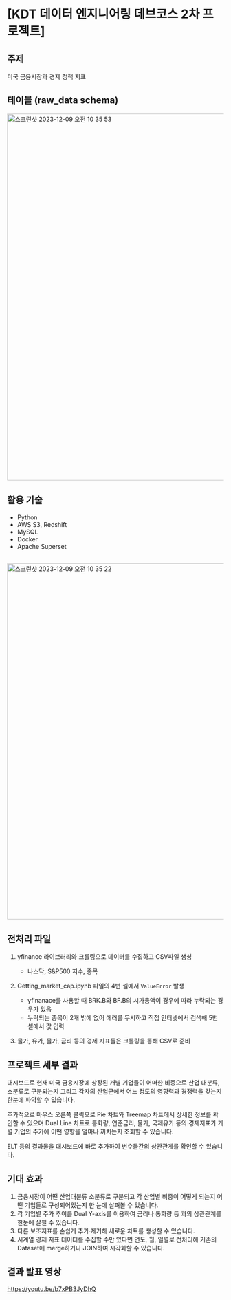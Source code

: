 # [KDT 데이터 엔지니어링 데브코스 2차 프로젝트]

## 주제

미국 금융시장과 경제 정책 지표

## 테이블 (raw_data schema)

<img width="853" alt="스크린샷 2023-12-09 오전 10 35 53" src="https://github.com/bokyung124/AWS_Exercise/assets/53086873/d29d35a6-50ce-49f3-b3fc-34f581cf447e">

## 활용 기술

- Python
- AWS S3, Redshift
- MySQL
- Docker
- Apache Superset

<br>

<img width="828" alt="스크린샷 2023-12-09 오전 10 35 22" src="https://github.com/bokyung124/AWS_Exercise/assets/53086873/b501b67a-401e-47bc-82f1-4dc02106f3e8">

## 전처리 파일

1. yfinance 라이브러리와 크롤링으로 데이터를 수집하고 CSV파일 생성
    - 나스닥, S&P500 지수, 종목

2. Getting_market_cap.ipynb 파일의 4번 셀에서 `ValueError` 발생
    - yfinanace를 사용할 때 BRK.B와 BF.B의 시가총액이 경우에 따라 누락되는 경우가 있음
    - 누락되는 종목이 2개 밖에 없어 에러를 무시하고 직접 인터넷에서 검색해 5번 셀에서 값 입력

3. 물가, 유가, 물가, 금리 등의 경제 지표들은 크롤링을 통해 CSV로 준비

## 프로젝트 세부 결과

대시보드로 현재 미국 금융시장에 상장된 개별 기업들이 어떠한 비중으로 산업 대분류, 소분류로 구분되는지 그리고 각자의 산업군에서 어느 정도의 영향력과 경쟁력을 갖는지 한눈에 파악할 수 있습니다. 

추가적으로 마우스 오른쪽 클릭으로 Pie 차트와 Treemap 차트에서 상세한 정보를 확인할 수 있으며 Dual Line 차트로 통화량, 연준금리, 물가, 국제유가 등의 경제지표가 개별 기업의 주가에 어떤 영향을 얼마나 끼치는지 조회할 수 있습니다.

ELT 등의 결과물을 대시보드에 바로 추가하여 변수들간의 상관관계를 확인할 수 있습니다.


## 기대 효과

1. 금융시장이 어떤 산업대분류 소분류로 구분되고 각 산업별 비중이 어떻게 되는지 어떤 기업들로 구성되어있는지 한 눈에 살펴볼 수 있습니다.        
2. 각 기업별 주가 추이를 Dual Y-axis를 이용하여 금리나 통화량 등 과의 상관관계를 한눈에 살필 수 있습니다.      
3. 다른 보조지표를 손쉽게 추가·제거해 새로운 차트를 생성할 수 있습니다.       
4. 시계열 경제 지표 데이터를 수집할 수만 있다면 연도, 월, 일별로 전처리해 기존의 Dataset에 merge하거나 JOIN하여 시각화할 수 있습니다.        

## 결과 발표 영상

<https://youtu.be/b7xPB3JyDhQ>
